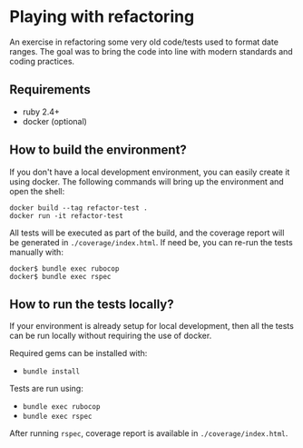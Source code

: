 # Playing with refactoring

An exercise in refactoring some very old code/tests used to format date ranges. The goal was to bring the code into line with modern standards and coding practices.

## Requirements

  - ruby 2.4+
  - docker (optional)

## How to build the environment?

If you don't have a local development environment, you can easily create it using docker. The following commands will bring up the environment and open the shell:

  ```
  docker build --tag refactor-test .
  docker run -it refactor-test
  ```

All tests will be executed as part of the build, and the coverage report will be generated in `./coverage/index.html`. If need be, you can re-run the tests manually with:

  ```
  docker$ bundle exec rubocop
  docker$ bundle exec rspec
  ```

## How to run the tests locally?

If your environment is already setup for local development, then all the tests can be run locally without requiring the use of docker.

Required gems can be installed with:

  - `bundle install`

Tests are run using:

  - `bundle exec rubocop`
  - `bundle exec rspec`

After running `rspec`, coverage report is available in `./coverage/index.html`.
